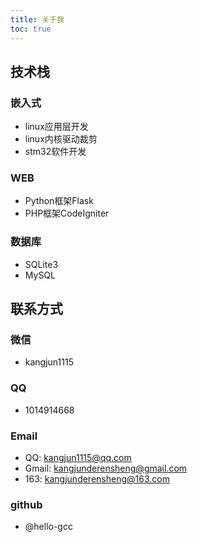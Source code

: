 ```yaml
---
title: 关于我
toc: true
---
```



## 技术栈
### 嵌入式
- linux应用层开发
- linux内核驱动裁剪
- stm32软件开发
  
### WEB
- Python框架Flask
- PHP框架CodeIgniter

### 数据库
- SQLite3
- MySQL

## 联系方式
### 微信
- kangjun1115
### QQ
- 1014914668
### Email
- QQ: kangjun1115@qq.com
- Gmail: kangjunderensheng@gmail.com
- 163: kangjunderensheng@163.com
### github
- @hello-gcc